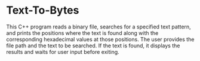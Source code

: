# Text-To-Bytes
This C++ program reads a binary file, searches for a specified text pattern, and prints the positions where the text is found along with the corresponding hexadecimal values at those positions. The user provides the file path and the text to be searched. If the text is found, it displays the results and waits for user input before exiting.
